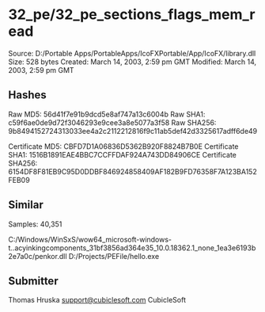 32_pe/32_pe_sections_flags_mem_read
===================================

Source:  D:/Portable Apps/PortableApps/IcoFXPortable/App/IcoFX/library.dll
Size:  528 bytes
Created:  March 14, 2003, 2:59 pm GMT
Modified:  March 14, 2003, 2:59 pm GMT

Hashes
------

Raw MD5:  56d41f7e91b9dcd5e8af747a13c6004b
Raw SHA1:  c59f6ae0de9d72f3046293e9cee3a8e5077a3f58
Raw SHA256:  9b8494152724313033ee4a2c2112212816f9c11ab5def42d3325617adff6de49

Certificate MD5:  CBFD7D1A06836D5362B920F8824B7B0E
Certificate SHA1:  1516B1891EAE4BBC7CCFFDAF924A743DD84906CE
Certificate SHA256:  6154DF8F81EB9C95D0DDBF846924858409AF182B9FD76358F7A123BA152FEB09

Similar
-------

Samples:  40,351

C:/Windows/WinSxS/wow64_microsoft-windows-t..acyinkingcomponents_31bf3856ad364e35_10.0.18362.1_none_1ea3e6193b2e7a0c/penkor.dll
D:/Projects/PEFile/hello.exe

Submitter
---------

Thomas Hruska
support@cubiclesoft.com
CubicleSoft
